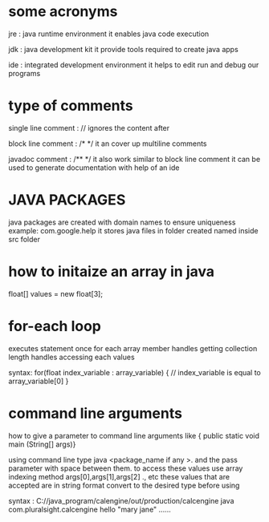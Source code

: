 # some acronyms 

jre  : java runtime environment
it enables java code execution

jdk : java development kit
it provide tools required to create java apps

ide : integrated development environment
it helps to edit run and debug our programs

# type of comments

single line comment : //  ignores the content after

block line comment : /* */  it an cover up multiline comments

javadoc comment :   /** */  it also work similar to block line comment 
it can be used to generate documentation with help of an ide

# JAVA PACKAGES

java packages are created with domain names to ensure uniqueness 
example: com.google.help 
it stores java files in folder created named <package> inside src folder 

# how to initaize an array in java 

float[] values = new float[3];

# for-each loop

executes statement once for each array member
handles getting collection length
handles accessing each values

syntax:
for(float index_variable : array_variable)
{
    // index_variable is equal to array_variable[0]
}


# command line arguments

how to give a parameter to command line arguments like { public static void main (String[] args)}

using command line type
java <package_name if any >.<java file name> and the pass parameter with space between them.
to access these values use array indexing method args[0],args[1],args[2] ., etc 
these values that are accepted are in string format convert to the desired type before using 

syntax :
C://java_program/calengine/out/production/calcengine java com.pluralsight.calcengine hello "mary jane" ......




